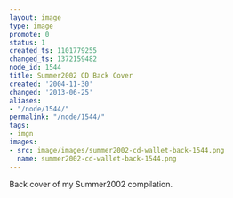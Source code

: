 ```yaml
---
layout: image
type: image
promote: 0
status: 1
created_ts: 1101779255
changed_ts: 1372159482
node_id: 1544
title: Summer2002 CD Back Cover
created: '2004-11-30'
changed: '2013-06-25'
aliases:
- "/node/1544/"
permalink: "/node/1544/"
tags:
- imgn
images:
- src: image/images/summer2002-cd-wallet-back-1544.png
  name: summer2002-cd-wallet-back-1544.png
---
```

Back cover of my Summer2002 compilation.
